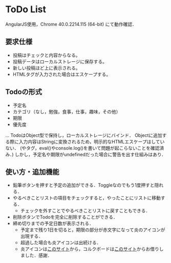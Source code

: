 # ToDo List
AngularJS使用，Chrome 40.0.2214.115 (64-bit) にて動作確認．

## 要求仕様
- 投稿はチェックと内容からなる。
- 投稿データはローカルストレージに保存する。
- 新しい投稿ほど上に表示される。
- HTMLタグが入力された場合はエスケープする。

## Todoの形式
- 予定名
- カテゴリ（なし，勉強，食事，仕事，趣味，その他）
- 期限
- 優先度

... TodoはObject型で保持し，ローカルストレージにバインド．
Objectに追加する際に入力内容はStringに変換されるため，明示的なHTMLエスケープはしていない．
(<?php echo ?>や<a>タグ，eval()やconsole.log()を書いて問題が起こらないことを確認済み．)
しかし，予定名や期限がundefinedだった場合に警告を出す仕組みはあり．

## 使い方・追加機能
- 鉛筆ボタンを押すと予定の追加ができる．Toggleなのでもう1度押すと隠れる．
- やるべきことリストの項目をチェックすると，やったことにリストに移動する．
    - チェックを外すことでやるべきことリストに戻すこともできる．
- 削除ボタンでTodoを完全に削除することができる．
- 締め切りまでの予定日数が表示される．
    - 予定まで残り1日を切ると，期限の部分が赤文字になって炎のアイコンが出現する．
    - 超過した場合も炎アイコンは出続ける．
    - 炎アイコンは[このサイト](http://www.pd4pic.com/red-sign-black-icon-science-outline-symbol-fire.html)から，コルクボードは[このサイト](http://free-texture.net/wood/corkboard01.html)からお借りしました．感謝．
  
